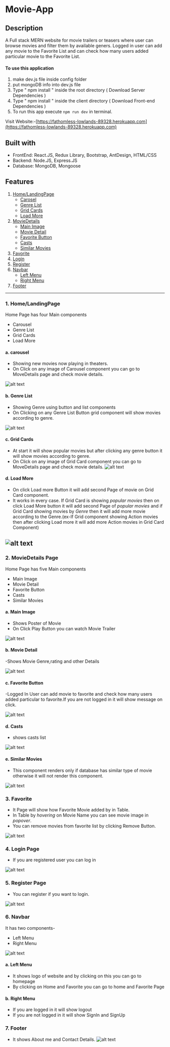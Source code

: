 # Movie-App
## Description
A Full stack MERN website for movie trailers or teasers where user can browse movies and filter them by available geners. Logged in user can add any movie to the Favorite List and can check how many users added particular movie to the Favorite List.

#### To use this application

1. make dev.js file inside config folder
2. put mongoDB info into dev.js file
3. Type " npm install " inside the root directory ( Download Server Dependencies )
4. Type " npm install " inside the client directory ( Download Front-end Dependencies )
5. To run this app execute `npm run dev` in terminal.

Visit Website:-[https://fathomless-lowlands-89328.herokuapp.com](https://fathomless-lowlands-89328.herokuapp.com)

## Built with
- FrontEnd: React.JS, Redux Library, Bootstrap, AntDesign, HTML/CSS
- Backend: Node.JS, Express.JS
- Database: MongoDB, Mongoose

## Features
1. [Home/LandingPage](#1-homelandingpage)
    - [Carosel](#a-carousel)
   - [Genre List](#b-genre-list)
   - [Grid Cards](#c-grid-cards)
   - [Load More](#d-load-more)
2. [MovieDetails](#2-moviedetails-page)
   - [Main Image](#a-main-image)
    - [Movie Detail](#b-movie-detail)
   - [Favorite Button](#c-favorite-button)
    - [Casts](#d-casts)
    - [Similar Movies](#e-similar-movies)
3. [Favorite](#3-favorite)
4. [Login](#4-login-page)
5. [Register](#5-register-page)
6. [Navbar](#6-navbar)
   - [Left Menu](#a-left-menu)
   - [Right Menu](#b-right-menu)
7. [Footer](#7-footer)
---
### 1. Home/LandingPage
Home Page has four Main components
- Carousel
- Genre List
- Grid Cards
- Load More

#### a. carousel
- Showing new movies now playing in theaters.
- On Click on any image of Carousel component you can go to MoveDetails page and check movie details.

![alt text](https://github.com/leensharma/Movie-App/blob/master/Snapshots/Landing%20Page%201.JPG)

#### b. Genre List
- Showing Genre using button and list components
- On Clicking on any Genre List Button grid component will show movies according to genre.

![alt text](https://github.com/leensharma/Movie-App/blob/master/Snapshots/GenreList.JPG)

####  c. Grid Cards
- At start it will show popular movies but after clicking any genre button it will show movies according to genre.
- On Click on any image of Grid Card component you can go to MoveDetails page and check movie details.
![alt text](https://github.com/leensharma/Movie-App/blob/master/Snapshots/GridCards.JPG)

#### d. Load More
- On click Load more Button it will add second Page of movie   on Grid Card component.
- It works in every case. If Grid Card is showing *popular movies* then on click Load More button it will add second Page of *popular movies* and if Grid Card showing movies by *Genre* then it will add more movie according to the Genre.(ex-If Grid component showing Action movies then after clicking Load more it will add more Action movies in Grid Card Component)

![alt text](https://github.com/leensharma/Movie-App/blob/master/Snapshots/LoadMore.JPG)
---
### 2. MovieDetails Page

Home Page has five Main components
- Main Image
- Movie Detail
- Favorite Button
- Casts
- Similar Movies


#### a. Main Image
- Shows Poster of Movie
- On Click Play Button you can watch Movie Trailer 

![alt text](https://github.com/leensharma/Movie-App/blob/master/Snapshots/MainImage.JPG)

#### b. Movie Detail
-Shows Movie Genre,rating and other Details

![alt text](https://github.com/leensharma/Movie-App/blob/master/Snapshots/MovieDetails.JPG)

#### c. Favorite Button
-Logged In User can add movie to favorite and check how many users added particular to favorite.If you are not logged in it will show message on click.

![alt text](https://github.com/leensharma/Movie-App/blob/master/Snapshots/FavouriteButton.JPG)

#### d. Casts
- shows casts list

![alt text](https://github.com/leensharma/Movie-App/blob/master/Snapshots/Casts.JPG)

#### e. Similar Movies
- This component renders only if database has similar type of movie otherwise it will not render this component.

![alt text](https://github.com/leensharma/Movie-App/blob/master/Snapshots/SimilarMovies.JPG)


### 3. Favorite
- It Page will show how Favorite Movie added by in Table.
-  In Table by *hovering* on Movie Name you can see movie image in *popover*.
- You can remove movies from favorite list by clicking Remove Button. 

![alt text](https://github.com/leensharma/Movie-App/blob/master/Snapshots/Favorite.JPG)

### 4. Login Page
- If you are registered user you can log in

![alt text](https://github.com/leensharma/Movie-App/blob/master/Snapshots/LoginPage.JPG)

### 5. Register Page
- You can register if you want to login.

![alt text](https://github.com/leensharma/Movie-App/blob/master/Snapshots/Register.JPG)

### 6. Navbar
It has two components-
- Left Menu
- Right Menu 

![alt text](https://github.com/leensharma/Movie-App/blob/master/Snapshots/Navbar.JPG)

#### a. Left Menu
- It shows logo of website and by clicking on this you can go to homepage
- By clicking on Home and Favorite you can go to home and Favorite Page 

#### b. Right Menu
- If you are logged in it will show logout
- If you are not logged in it will show SignIn and SignUp 

### 7. Footer
- It shows About me and Contact Details.
![alt text](https://github.com/leensharma/Movie-App/blob/master/Snapshots/Footer.JPG)
